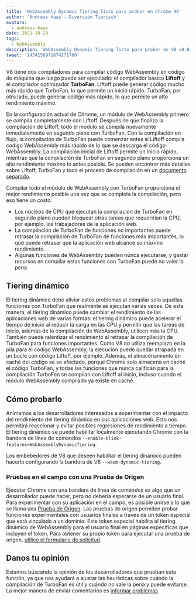 ```yaml
---
title: 'WebAssembly Dynamic Tiering listo para probar en Chrome 96'
author: 'Andreas Haas — Diversión Tierisch'
avatars:
  - andreas-haas
date: 2021-10-29
tags:
  - WebAssembly
description: 'WebAssembly Dynamic Tiering listo para probar en V8 v9.6 y Chrome 96, ya sea mediante una bandera de línea de comandos o una prueba de origen'
tweet: '1454158971674271760'
---
```


V8 tiene dos compiladores para compilar código WebAssembly en código de máquina que luego puede ser ejecutado: el compilador básico __Liftoff__ y el compilador optimizador __TurboFan__. Liftoff puede generar código mucho más rápido que TurboFan, lo que permite un inicio rápido. TurboFan, por otro lado, puede generar código más rápido, lo que permite un alto rendimiento máximo.

<!--truncate-->
En la configuración actual de Chrome, un módulo de WebAssembly primero se compila completamente con Liftoff. Después de que finaliza la compilación de Liftoff, todo el módulo se compila nuevamente inmediatamente en segundo plano con TurboFan. Con la compilación en flujo, la compilación de TurboFan puede comenzar antes si Liftoff compila código WebAssembly más rápido de lo que se descarga el código WebAssembly. La compilación inicial de Liftoff permite un inicio rápido, mientras que la compilación de TurboFan en segundo plano proporciona un alto rendimiento máximo lo antes posible. Se pueden encontrar más detalles sobre Liftoff, TurboFan y todo el proceso de compilación en un [documento separado](https://v8.dev/docs/wasm-compilation-pipeline).

Compilar todo el módulo de WebAssembly con TurboFan proporciona el mejor rendimiento posible una vez que se completa la compilación, pero eso tiene un costo:

- Los núcleos de CPU que ejecutan la compilación de TurboFan en segundo plano pueden bloquear otras tareas que requerirían la CPU, por ejemplo, los trabajadores de la aplicación web.
- La compilación de TurboFan de funciones no importantes puede retrasar la compilación de TurboFan de funciones más importantes, lo que puede retrasar que la aplicación web alcance su máximo rendimiento.
- Algunas funciones de WebAssembly pueden nunca ejecutarse, y gastar recursos en compilar estas funciones con TurboFan puede no valer la pena.

## Tiering dinámico

El tiering dinámico debe aliviar estos problemas al compilar solo aquellas funciones con TurboFan que realmente se ejecutan varias veces. De esta manera, el tiering dinámico puede cambiar el rendimiento de las aplicaciones web de varias formas: el tiering dinámico puede acelerar el tiempo de inicio al reducir la carga en las CPU y permitir que las tareas de inicio, además de la compilación de WebAssembly, utilicen más la CPU. También puede ralentizar el rendimiento al retrasar la compilación de TurboFan para funciones importantes. Como V8 no utiliza reemplazo en la pila para el código WebAssembly, la ejecución puede quedar atrapada en un bucle con código Liftoff, por ejemplo. Además, el almacenamiento en caché del código se ve afectado, porque Chrome solo almacena en caché el código TurboFan, y todas las funciones que nunca califican para la compilación TurboFan se compilan con Liftoff al inicio, incluso cuando el módulo WebAssembly compilado ya existe en caché.

## Cómo probarlo

Animamos a los desarrolladores interesados a experimentar con el impacto del rendimiento del tiering dinámico en sus aplicaciones web. Esto nos permitirá reaccionar y evitar posibles regresiones de rendimiento a tiempo. El tiering dinámico se puede habilitar localmente ejecutando Chrome con la bandera de línea de comandos `--enable-blink-features=WebAssemblyDynamicTiering`.

Los embebedores de V8 que deseen habilitar el tiering dinámico pueden hacerlo configurando la bandera de V8 `--wasm-dynamic-tiering`.

### Pruebas en el campo con una Prueba de Origen

Ejecutar Chrome con una bandera de línea de comandos es algo que un desarrollador puede hacer, pero no debería esperarse de un usuario final. Para experimentar con su aplicación en el campo, es posible unirse a lo que se llama una [Prueba de Origen](https://github.com/GoogleChrome/OriginTrials/blob/gh-pages/developer-guide.md). Las pruebas de origen permiten probar funciones experimentales con usuarios finales a través de un token especial que está vinculado a un dominio. Este token especial habilita el tiering dinámico de WebAssembly para el usuario final en páginas específicas que incluyen el token. Para obtener su propio token para ejecutar una prueba de origen, [utilice el formulario de solicitud](https://developer.chrome.com/origintrials/#/view_trial/3716595592487501825).

## Danos tu opinión

Estamos buscando la opinión de los desarrolladores que prueban esta función, ya que nos ayudará a ajustar las heurísticas sobre cuándo la compilación de TurboFan es útil y cuándo no vale la pena y puede evitarse. La mejor manera de enviar comentarios es [informar problemas](https://bugs.chromium.org/p/chromium/issues/detail?id=1260322).
